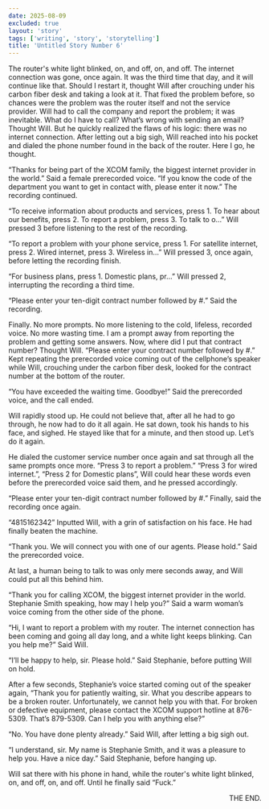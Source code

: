 ```yaml
---
date: 2025-08-09
excluded: true
layout: 'story'
tags: ['writing', 'story', 'storytelling']
title: 'Untitled Story Number 6'
---
```


The router's white light blinked, on, and off, on, and off. The internet connection was gone, once again. It was the third time that day, and it will continue like that. Should I restart it, thought Will after crouching under his carbon fiber desk and taking a look at it. That fixed the problem before, so chances were the problem was the router itself and not the service provider. Will had to call the company and report the problem; it was inevitable. What do I have to call? What’s wrong with sending an email? Thought Will. But he quickly realized the flaws of his logic: there was no internet connection. After letting out a big sigh, Will reached into his pocket and dialed the phone number found in the back of the router. Here I go, he thought.

“Thanks for being part of the XCOM family, the biggest internet provider in the world.” Said a female prerecorded voice. “If you know the code of the department you want to get in contact with, please enter it now.” The recording continued.

“To receive information about products and services, press 1. To hear about our benefits, press 2. To report a problem, press 3. To talk to o…” Will pressed 3 before listening to the rest of the recording.

“To report a problem with your phone service, press 1. For satellite internet, press 2. Wired internet, press 3. Wireless in…” Will pressed 3, once again, before letting the recording finish.

“For business plans, press 1. Domestic plans, pr…” Will pressed 2, interrupting the recording a third time.

“Please enter your ten-digit contract number followed by #.” Said the recording.

Finally. No more prompts. No more listening to the cold, lifeless, recorded voice. No more wasting time. I am a prompt away from reporting the problem and getting some answers. Now, where did I put that contract number? Thought Will. “Please enter your contract number followed by #.” Kept repeating the prerecorded voice coming out of the cellphone’s speaker while Will, crouching under the carbon fiber desk, looked for the contract number at the bottom of the router.

“You have exceeded the waiting time. Goodbye!” Said the prerecorded voice, and the call ended.

Will rapidly stood up. He could not believe that, after all he had to go through, he now had to do it all again. He sat down, took his hands to his face, and sighed. He stayed like that for a minute, and then stood up. Let’s do it again.

He dialed the customer service number once again and sat through all the same prompts once more. “Press 3 to report a problem.” “Press 3 for wired internet.”, “Press 2 for Domestic plans”, Will could hear these words even before the prerecorded voice said them, and he pressed accordingly.

“Please enter your ten-digit contract number followed by #.” Finally, said the recording once again.

“4815162342” Inputted Will, with a grin of satisfaction on his face. He had finally beaten the machine.

“Thank you. We will connect you with one of our agents. Please hold.” Said the prerecorded voice.

At last, a human being to talk to was only mere seconds away, and Will could put all this behind him.

“Thank you for calling XCOM, the biggest internet provider in the world. Stephanie Smith speaking, how may I help you?” Said a warm woman’s voice coming from the other side of the phone.

“Hi, I want to report a problem with my router. The internet connection has been coming and going all day long, and a white light keeps blinking. Can you help me?” Said Will.

“I’ll be happy to help, sir. Please hold.” Said Stephanie, before putting Will on hold.

After a few seconds, Stephanie’s voice started coming out of the speaker again, “Thank you for patiently waiting, sir. What you describe appears to be a broken router. Unfortunately, we cannot help you with that. For broken or defective equipment, please contact the XCOM support hotline at 876-5309. That’s 879-5309. Can I help you with anything else?”

“No. You have done plenty already.” Said Will, after letting a big sigh out.

“I understand, sir. My name is Stephanie Smith, and it was a pleasure to help you. Have a nice day.” Said Stephanie, before hanging up.

Will sat there with his phone in hand, while the router's white light blinked, on, and off, on, and off. Until he finally said “Fuck.”

<p style="text-align:right">THE END.</p>